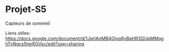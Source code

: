 # Projet-S5
Capteurs de sommeil

Liens utiles: https://docs.google.com/document/d/1JqrIAnMB4GIypRyBaHR3QUpMMqghTyNgcs5tgrKGVsc/edit?usp=sharing
